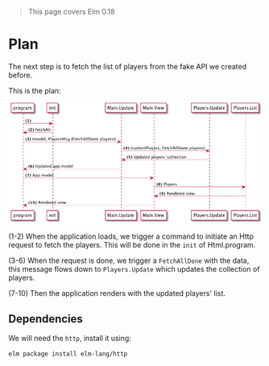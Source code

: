 > This page covers Elm 0.18

# Plan

The next step is to fetch the list of players from the fake API we created before.

This is the plan:

![Plan](01-plan.png)

(1-2) When the application loads, we trigger a command to initiate an Http request to fetch the players. This will be done in the `init` of Html.program.

(3-6) When the request is done, we trigger a `FetchAllDone` with the data, this message flows down to `Players.Update` which updates the collection of players.

(7-10) Then the application renders with the updated players' list.

## Dependencies

We will need the `http`, install it using:

```bash
elm package install elm-lang/http
```
